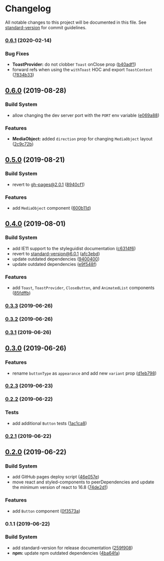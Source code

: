 # Changelog

All notable changes to this project will be documented in this file. See [standard-version](https://github.com/conventional-changelog/standard-version) for commit guidelines.

### [0.6.1](https://github.com/zillow/drywall/compare/v0.6.0...v0.6.1) (2020-02-14)


### Bug Fixes

* **ToastProvider:** do not clobber `Toast` onClose prop ([b40adf1](https://github.com/zillow/drywall/commit/b40adf1))
* forward refs when using the `withToast` HOC and export `ToastContext` ([7834b33](https://github.com/zillow/drywall/commit/7834b33))



## [0.6.0](https://github.com/zillow/drywall/compare/v0.5.0...v0.6.0) (2019-08-28)


### Build System

* allow changing the dev server port with the `PORT` env variable ([e069a88](https://github.com/zillow/drywall/commit/e069a88))


### Features

* **MediaObject:** added `direction` prop for changing `MediaObject` layout ([2c9c72b](https://github.com/zillow/drywall/commit/2c9c72b))



## [0.5.0](https://github.com/zillow/drywall/compare/v0.4.0...v0.5.0) (2019-08-21)


### Build System

* revert to gh-pages@2.0.1 ([8940cf1](https://github.com/zillow/drywall/commit/8940cf1))


### Features

* add `MediaObject` component ([600b11d](https://github.com/zillow/drywall/commit/600b11d))



## [0.4.0](https://github.com/zillow/drywall/compare/v0.3.3...v0.4.0) (2019-08-01)


### Build System

* add IE11 support to the styleguidist documentation ([c6314f6](https://github.com/zillow/drywall/commit/c6314f6))
* revert to standard-version@6.0.1 ([afc3ebd](https://github.com/zillow/drywall/commit/afc3ebd))
* update outdated dependencies ([9400400](https://github.com/zillow/drywall/commit/9400400))
* update outdated dependencies ([e9f548f](https://github.com/zillow/drywall/commit/e9f548f))


### Features

* add `Toast`, `ToastProvider`, `CloseButton`, and `AnimatedList` components ([85fdffb](https://github.com/zillow/drywall/commit/85fdffb))



### [0.3.3](https://github.com/zillow/drywall/compare/v0.3.2...v0.3.3) (2019-06-26)



### [0.3.2](https://github.com/zillow/drywall/compare/v0.3.1...v0.3.2) (2019-06-26)



### [0.3.1](https://github.com/zillow/drywall/compare/v0.3.0...v0.3.1) (2019-06-26)



## [0.3.0](https://github.com/zillow/drywall/compare/v0.2.3...v0.3.0) (2019-06-26)


### Features

* rename `buttonType` as `appearance` and add new `variant` prop ([d1eb798](https://github.com/zillow/drywall/commit/d1eb798))



### [0.2.3](https://github.com/zillow/drywall/compare/v0.2.2...v0.2.3) (2019-06-23)



### [0.2.2](https://github.com/zillow/drywall/compare/v0.2.1...v0.2.2) (2019-06-22)


### Tests

* add additional `Button` tests ([1ac1ca8](https://github.com/zillow/drywall/commit/1ac1ca8))



### [0.2.1](https://github.com/zillow/drywall/compare/v0.2.0...v0.2.1) (2019-06-22)



## [0.2.0](https://github.com/zillow/drywall/compare/v0.1.1...v0.2.0) (2019-06-22)


### Build System

* add GitHub pages deploy script ([46e057e](https://github.com/zillow/drywall/commit/46e057e))
* move react and styled-components to peerDependencies and update the minimum version of react to 16.8 ([74de2d1](https://github.com/zillow/drywall/commit/74de2d1))


### Features

* add `Button` component ([0f3573a](https://github.com/zillow/drywall/commit/0f3573a))



### 0.1.1 (2019-06-22)


### Build System

* add standard-version for release documentation ([259f908](https://github.com/zillow/drywall/commit/259f908))
* **npm:** update npm outdated dependencies ([4ba64fa](https://github.com/zillow/drywall/commit/4ba64fa))
